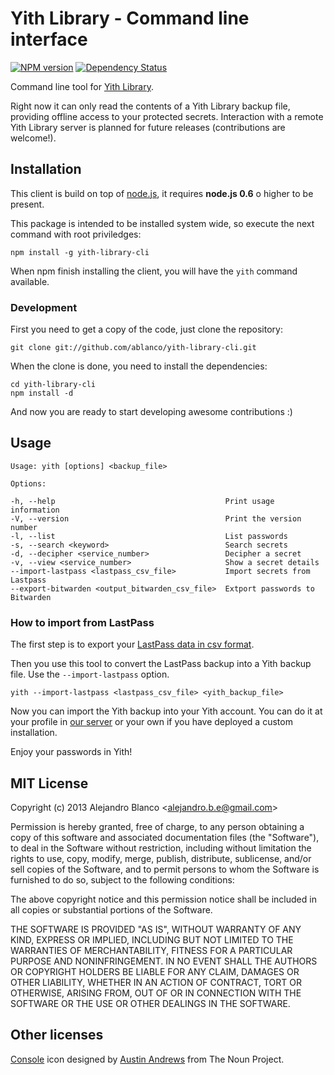 # Yith Library - Command line interface

[![NPM version](https://badge.fury.io/js/yith-library-cli.png)](http://badge.fury.io/js/yith-library-cli)
[![Dependency Status](https://david-dm.org/ablanco/yith-library-cli.png)](https://david-dm.org/ablanco/yith-library-cli)

Command line tool for [Yith Library](http://yithlibrary.com).

Right now it can only read the contents of a Yith Library backup file,
providing offline access to your protected secrets. Interaction with a remote
Yith Library server is planned for future releases (contributions are
welcome!).

## Installation

This client is build on top of [node.js](http://nodejs.org), it requires
**node.js 0.6** o higher to be present.

This package is intended to be installed system wide, so execute the next
command with root priviledges:

    npm install -g yith-library-cli

When npm finish installing the client, you will have the `yith` command
available.

### Development

First you need to get a copy of the code, just clone the repository:

    git clone git://github.com/ablanco/yith-library-cli.git

When the clone is done, you need to install the dependencies:

    cd yith-library-cli
    npm install -d

And now you are ready to start developing awesome contributions :)

## Usage

    Usage: yith [options] <backup_file>

    Options:

    -h, --help                                      Print usage information
    -V, --version                                   Print the version number
    -l, --list                                      List passwords
    -s, --search <keyword>                          Search secrets
    -d, --decipher <service_number>                 Decipher a secret
    -v, --view <service_number>                     Show a secret details
    --import-lastpass <lastpass_csv_file>           Import secrets from Lastpass
    --export-bitwarden <output_bitwarden_csv_file>  Extport passwords to Bitwarden

### How to import from LastPass

The first step is to export your
[LastPass data in csv format](https://lastpass.com/support.php?cmd=showfaq&id=1206).

Then you use this tool to convert the LastPass backup into a Yith backup file.
Use the `--import-lastpass` option.

    yith --import-lastpass <lastpass_csv_file> <yith_backup_file>

Now you can import the Yith backup into your Yith account. You can do it at
your profile in [our server](https://www.yithlibrary.com/backup) or your own
if you have deployed a custom installation.

Enjoy your passwords in Yith!

## MIT License

Copyright (c) 2013 Alejandro Blanco &lt;alejandro.b.e@gmail.com&gt;

Permission is hereby granted, free of charge, to any person obtaining a copy of
this software and associated documentation files (the "Software"), to deal in
the Software without restriction, including without limitation the rights to
use, copy, modify, merge, publish, distribute, sublicense, and/or sell copies of
the Software, and to permit persons to whom the Software is furnished to do so,
subject to the following conditions:

The above copyright notice and this permission notice shall be included in all
copies or substantial portions of the Software.

THE SOFTWARE IS PROVIDED "AS IS", WITHOUT WARRANTY OF ANY KIND, EXPRESS OR
IMPLIED, INCLUDING BUT NOT LIMITED TO THE WARRANTIES OF MERCHANTABILITY, FITNESS
FOR A PARTICULAR PURPOSE AND NONINFRINGEMENT. IN NO EVENT SHALL THE AUTHORS OR
COPYRIGHT HOLDERS BE LIABLE FOR ANY CLAIM, DAMAGES OR OTHER LIABILITY, WHETHER
IN AN ACTION OF CONTRACT, TORT OR OTHERWISE, ARISING FROM, OUT OF OR IN
CONNECTION WITH THE SOFTWARE OR THE USE OR OTHER DEALINGS IN THE SOFTWARE.

## Other licenses

[Console](http://thenounproject.com/noun/console/#icon-No8571) icon designed by
[Austin Andrews](http://thenounproject.com/Templarian) from The Noun Project.
